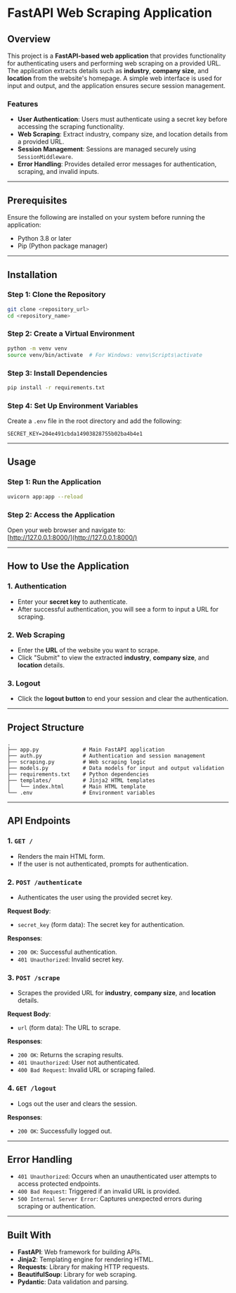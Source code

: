 # FastAPI Web Scraping Application

## **Overview**

This project is a **FastAPI-based web application** that provides functionality for authenticating users and performing web scraping on a provided URL. The application extracts details such as **industry**, **company size**, and **location** from the website's homepage. A simple web interface is used for input and output, and the application ensures secure session management.

### **Features**

- **User Authentication**: Users must authenticate using a secret key before accessing the scraping functionality.
- **Web Scraping**: Extract industry, company size, and location details from a provided URL.
- **Session Management**: Sessions are managed securely using `SessionMiddleware`.
- **Error Handling**: Provides detailed error messages for authentication, scraping, and invalid inputs.

---

## **Prerequisites**

Ensure the following are installed on your system before running the application:

- Python 3.8 or later
- Pip (Python package manager)

---

## **Installation**

### **Step 1: Clone the Repository**

```bash
git clone <repository_url>
cd <repository_name>
```

### **Step 2: Create a Virtual Environment**

```bash
python -m venv venv
source venv/bin/activate  # For Windows: venv\Scripts\activate
```

### **Step 3: Install Dependencies**

```bash
pip install -r requirements.txt
```

### **Step 4: Set Up Environment Variables**

Create a `.env` file in the root directory and add the following:

```
SECRET_KEY=204e491cbda14903828755b02ba4b4e1
```

---

## **Usage**

### **Step 1: Run the Application**

```bash
uvicorn app:app --reload
```

### **Step 2: Access the Application**

Open your web browser and navigate to:  
[http://127.0.0.1:8000/](http://127.0.0.1:8000/)

---

## **How to Use the Application**

### **1. Authentication**

- Enter your **secret key** to authenticate.
- After successful authentication, you will see a form to input a URL for scraping.

### **2. Web Scraping**

- Enter the **URL** of the website you want to scrape.
- Click "Submit" to view the extracted **industry**, **company size**, and **location** details.

### **3. Logout**

- Click the **logout button** to end your session and clear the authentication.

---

## **Project Structure**

```plaintext
.
├── app.py              # Main FastAPI application
├── auth.py             # Authentication and session management
├── scraping.py         # Web scraping logic
├── models.py           # Data models for input and output validation
├── requirements.txt    # Python dependencies
├── templates/          # Jinja2 HTML templates
│   └── index.html      # Main HTML template
└── .env                # Environment variables
```

---

## **API Endpoints**

### **1. `GET /`**

- Renders the main HTML form.
- If the user is not authenticated, prompts for authentication.

### **2. `POST /authenticate`**

- Authenticates the user using the provided secret key.

**Request Body**:

- `secret_key` (form data): The secret key for authentication.

**Responses**:

- `200 OK`: Successful authentication.
- `401 Unauthorized`: Invalid secret key.

### **3. `POST /scrape`**

- Scrapes the provided URL for **industry**, **company size**, and **location** details.

**Request Body**:

- `url` (form data): The URL to scrape.

**Responses**:

- `200 OK`: Returns the scraping results.
- `401 Unauthorized`: User not authenticated.
- `400 Bad Request`: Invalid URL or scraping failed.

### **4. `GET /logout`**

- Logs out the user and clears the session.

**Responses**:

- `200 OK`: Successfully logged out.

---

## **Error Handling**

- `401 Unauthorized`: Occurs when an unauthenticated user attempts to access protected endpoints.
- `400 Bad Request`: Triggered if an invalid URL is provided.
- `500 Internal Server Error`: Captures unexpected errors during scraping or authentication.

---

## **Built With**

- **FastAPI**: Web framework for building APIs.
- **Jinja2**: Templating engine for rendering HTML.
- **Requests**: Library for making HTTP requests.
- **BeautifulSoup**: Library for web scraping.
- **Pydantic**: Data validation and parsing.
